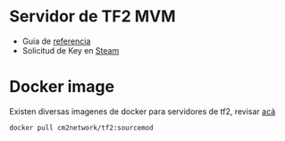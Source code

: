 # Servidor de TF2 MVM

- Guia de [referencia](https://github.com/overwatcheddude/How-to-setup-an-MvM-server-with-Docker/blob/main/README.md)
- Solicitud de Key en [Steam](https://steamcommunity.com/dev/managegameservers)

# Docker image

Existen diversas imagenes de docker para servidores de tf2, revisar [acá](https://github.com/CM2Walki/TF2?tab=readme-ov-file#image-variants)

```shell
docker pull cm2network/tf2:sourcemod
```
